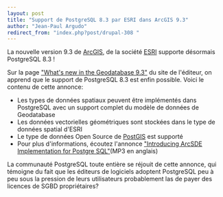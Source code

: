 ```yaml
---
layout: post
title: "Support de PostgreSQL 8.3 par ESRI dans ArcGIS 9.3"
author: "Jean-Paul Argudo"
redirect_from: "index.php?post/drupal-308 "
---
```




<p>La nouvelle version 9.3 de <a href="http://www.esri.com/software/arcgis/index.html">ArcGIS</a>, de la société <a href="http://www.esri.com/">ESRI</a> supporte désormais PostgreSQL 8.3 !</p>

<p>Sur la page <a href="http://www.esri.com/software/arcgis/geodatabase/about/whats-new.html">"What's new in the Geodatabase 9.3"</a> du site de l'éditeur, on apprend que le support de PostgreSQL 8.3 est enfin possible. Voici le contenu de cette annonce:

</p>

<ul>

<li>Les types de données spatiaux peuvent être implémentés dans PostgreSQL avec un support complet du modèle de données de Geodatabase

</li>

<li>Les données vectorielles géométriques sont stockées dans le type de données spatial d'ESRI

</li>

<li>Le type de données Open Source de <a href="http://www.postgis.org/">PostGIS</a> est supporté

</li>

<li>Pour plus d'informations, écoutez l'annonce <a href="http://www.esri.com/news/podcasts/audio/instructional/introducingarcsdeimplementationforpostgresql.mp3">"Introducing ArcSDE Implementation for Postgre SQL"</a>(MP3 en anglais)

</li>

</ul>

<p>La communauté PostgreSQL toute entière se réjouit de cette annonce, qui témoigne du fait que les éditeurs de logiciels adoptent PostgreSQL peu à peu sous la pression de leurs utilisateurs probablement las de payer des licences de SGBD propriétaires?</p>